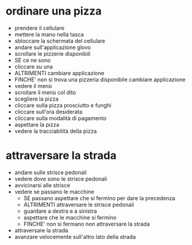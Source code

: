 # ordinare una pizza

- prendere il cellulare
 - mettere la mano nella tasca
 - sbloccare la schermata del cellulare
 - andare sull'applicazione glovo
 - scrollare le pizzerie disponibili
  - SE ce ne sono
   - cliccare su una
  - ALTRIMENTI cambiare applicazione
  - FINCHE' non si trova una pizzeria  disponibile cambiare applicazione
- vedere il menù
 - scrollare il menù col dito
 - scegliere la pizza
 - cliccare sulla pizza prosciutto e funghi
 - cliccare sull'ora desiderata
 - cliccare sulla modalità di pagamento
- aspettare la pizza
 - vedere la tracciabilità della pizza



 # attraversare la strada

 - andare sulle strisce pedonali
  - vedere dove sono le strisce pedonali
  - avvicinarsi alle strisce
 - vedere se passano le macchine
   - SE passano aspettare che si fermino per dare la precedenza
   - ALTRIMENTI attraversare le strisce pedonali
    - guardare a destra e a sinistra
    - aspettare che le macchine si fermino
   - FINCHE' non si fermano non attraversare la strada
 - attraversare la strada
  - avanzare velocemente sull'altro lato della strada
